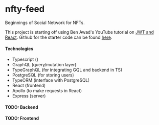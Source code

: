 # nfty-feed

Beginnings of Social Network for NFTs.

This project is starting off using Ben Awad's YouTube tutorial on [JWT and React](https://www.youtube.com/watch?v=25GS0MLT8JU&ab_channel=BenAwad). Github for the starter code can be found [here](https://github.com/benawad/jwt-auth-example).

#### Technologies

- Typescript ()
- GraphQL (query/mutation layer)
- TypeGraphQL (for integrating GQL and backend in TS)
- PostgreSQL (for storing users)
- TypeORM (interface with PostgreSQL)
- React (frontend)
- Apollo (to make requests in React)
- Express (server)

#### TODO: Backend

#### TODO: Frontend
